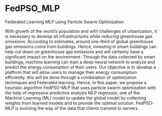 # FedPSO_MLP
Federated Learning MLP using Particle Swarm Optimization

With growth of the world’s population and with challenges of urbanization, it is necessary to develop all infrastructures while reducing greenhouse gas emissions. According to estimates, around one-third of global greenhouse gas emissions come from buildings. Hence, investing in smart buildings can help cut down on greenhouse gas emissions and will certainly have a significant impact on the environment. Through the data collected by smart buildings, machine learning can train a deep
neural network to analyze and predict the energy consumption of their users. Our objective is to develop a platform that will allow users to manage their energy consumption efficiently. this will be done through a combination of optimization techniques and Federated learning. Hence, In this paper, we propose a heuristic
algorithm FedPSO-MLP that uses particle swarm optimization with the help of regressive predictive analysis MLP regressor, one of the Machine Learning (ML) model to update the global model by collecting weights from learned models and to provide the optimal solution. FedPSO-MLP is evolving the way of the data that clients transmit to servers.
